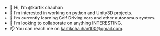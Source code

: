 - 👋 Hi, I’m @kartik chauhan
- 👀 I’m interested in working on python and Unity3D projects.
- 🌱 I’m currently learning Self Driving cars and other autonomus system.
- 💞️ I’m looking to collaborate on anything INTERESTING.
- 📫 You can reach me on kartikchauhan100@gmail.com.

<!---
kartikkchauhan/kartikkchauhan is a ✨ special ✨ repository because its `README.md` (this file) appears on your GitHub profile.
You can click the Preview link to take a look at your changes.
--->
